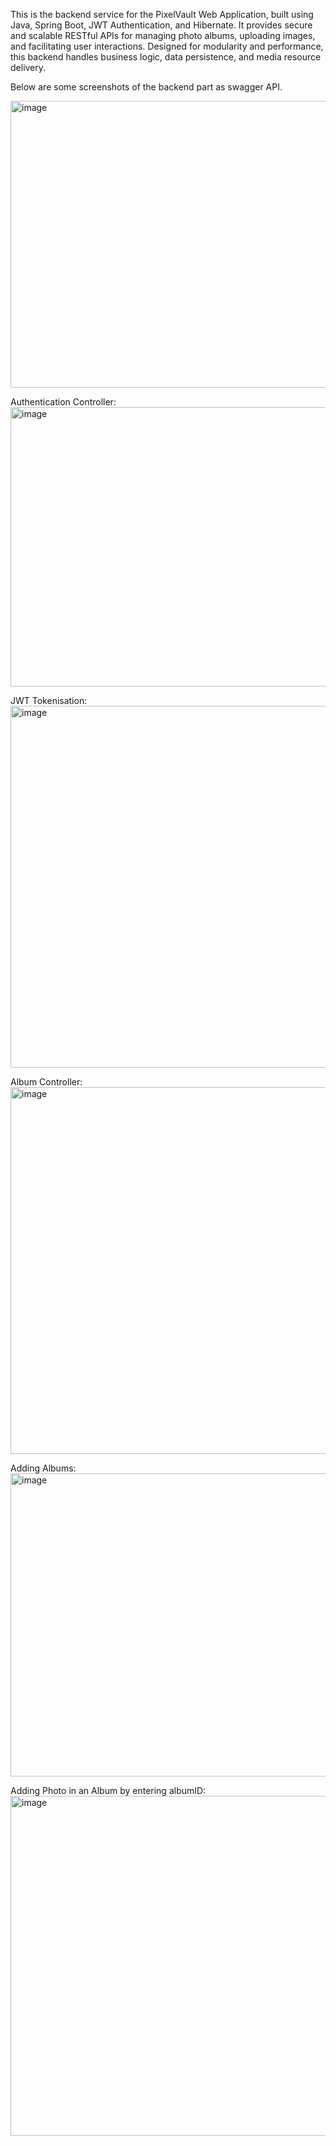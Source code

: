 This is the backend service for the PixelVault Web Application, built using Java, Spring Boot, JWT Authentication, and Hibernate.
It provides secure and scalable RESTful APIs for managing photo albums, uploading images, and facilitating user interactions.
Designed for modularity and performance, this backend handles business logic, data persistence, and media resource delivery.

Below are some screenshots of the backend part as swagger API.

<img width="1365" height="459" alt="image" src="https://github.com/user-attachments/assets/8430fb50-86fb-4c80-9d86-f1b349a8976e" />

Authentication Controller:
<img width="1365" height="447" alt="image" src="https://github.com/user-attachments/assets/056d9d4a-f173-47f1-abb3-44a4a90b3248" />

JWT Tokenisation:
<img width="1358" height="579" alt="image" src="https://github.com/user-attachments/assets/6ef07492-6a97-413d-b564-d5a1910ec16a" />

Album Controller:
<img width="1365" height="587" alt="image" src="https://github.com/user-attachments/assets/3c025015-888f-4ddd-a744-02a9266e0a96" />

Adding Albums:
<img width="1361" height="485" alt="image" src="https://github.com/user-attachments/assets/32935f4a-57ec-4029-ac31-3e7324f864e4" />

Adding Photo in an Album by entering albumID:
<img width="1365" height="544" alt="image" src="https://github.com/user-attachments/assets/90833349-26be-40f7-a1f4-cad8cc096469" />





